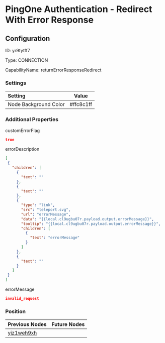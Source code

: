 # PingOne Authentication - Redirect With Error Response
## Configuration
ID:  yr9tytff7

Type: CONNECTION 

CapabilityName: returnErrorResponseRedirect

### Settings
| Setting | Value  |
| :------------------------ | ---------------------------------------- |
| Node Background Color | #ffc8c1ff | 

 




### Additional Properties
customErrorFlag
 ```json 
true
```


errorDescription
 ```json 
[
  {
    "children": [
      {
        "text": ""
      },
      {
        "text": ""
      },
      {
        "type": "link",
        "src": "teleport.svg",
        "url": "errorMessage",
        "data": "{{local.cl9ugbu07r.payload.output.errorMessage}}",
        "tooltip": "{{local.cl9ugbu07r.payload.output.errorMessage}}",
        "children": [
          {
            "text": "errorMessage"
          }
        ]
      },
      {
        "text": ""
      }
    ]
  }
]
```


errorMessage
 ```json 
invalid_request
```




### Position
| Previous Nodes | Future Nodes |
| :------------- | ------------ |
| [yjz1weh9xh](./yjz1weh9xh.md) |  |